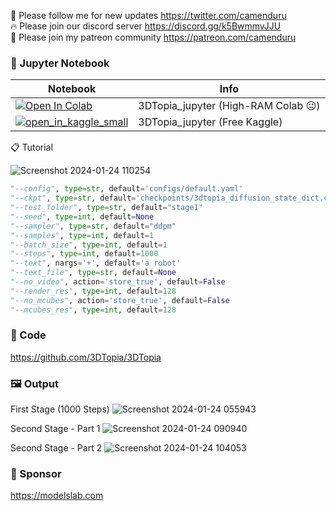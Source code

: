 🐣 Please follow me for new updates https://twitter.com/camenduru <br />
🔥 Please join our discord server https://discord.gg/k5BwmmvJJU <br />
🥳 Please join my patreon community https://patreon.com/camenduru <br />

### 🍊 Jupyter Notebook

| Notebook | Info
| --- | --- |
[![Open In Colab](https://colab.research.google.com/assets/colab-badge.svg)](https://colab.research.google.com/github/camenduru/3DTopia-jupyter/blob/main/3DTopia_jupyter.ipynb) | 3DTopia_jupyter (High-RAM Colab 😐)
[![open_in_kaggle_small](https://user-images.githubusercontent.com/54370274/228924833-17316feb-d0fe-4249-90ba-682930ba11e5.svg)](https://kaggle.com/camenduru/3dtopia) | 3DTopia_jupyter (Free Kaggle)

📋 Tutorial

![Screenshot 2024-01-24 110254](https://github.com/camenduru/3DTopia-jupyter/assets/54370274/29ded333-1858-4e9b-8b72-4e7e995e947f)
```py
"--config", type=str, default='configs/default.yaml'
"--ckpt", type=str, default='checkpoints/3dtopia_diffusion_state_dict.ckpt'
"--test_folder", type=str, default="stage1"
"--seed", type=int, default=None
"--sampler", type=str, default="ddpm"
"--samples", type=int, default=1
"--batch_size", type=int, default=1
"--steps", type=int, default=1000
"--text", nargs='+', default='a robot'
"--text_file", type=str, default=None
"--no_video", action='store_true', default=False
"--render_res", type=int, default=128
"--no_mcubes", action='store_true', default=False
"--mcubes_res", type=int, default=128
```

### 🧬 Code
https://github.com/3DTopia/3DTopia

### 🖼 Output
First Stage (1000 Steps)
![Screenshot 2024-01-24 055943](https://github.com/camenduru/3DTopia-jupyter/assets/54370274/a7ad0d55-1a81-4253-bfae-19504e2febbf)

Second Stage - Part 1
![Screenshot 2024-01-24 090940](https://github.com/camenduru/3DTopia-jupyter/assets/54370274/a11c735d-4c17-4613-9ace-4dcabc935098)

Second Stage - Part 2
![Screenshot 2024-01-24 104053](https://github.com/camenduru/3DTopia-jupyter/assets/54370274/ae48375e-b8f8-4521-b0b5-7f466b132901)

### 🏢 Sponsor
https://modelslab.com
